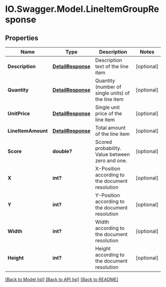 # IO.Swagger.Model.LineItemGroupResponse
## Properties

Name | Type | Description | Notes
------------ | ------------- | ------------- | -------------
**Description** | [**DetailResponse**](DetailResponse.md) | Description text of the line item | [optional] 
**Quantity** | [**DetailResponse**](DetailResponse.md) | Quantity (number of single units) of the line item | [optional] 
**UnitPrice** | [**DetailResponse**](DetailResponse.md) | Single unit price of the line item | [optional] 
**LineItemAmount** | [**DetailResponse**](DetailResponse.md) | Total amount of the line item | [optional] 
**Score** | **double?** | Scored probability. Value between zero and one. | [optional] 
**X** | **int?** | X-Position according to the document resolution | [optional] 
**Y** | **int?** | Y-Position according to the document resolution | [optional] 
**Width** | **int?** | Width according to the document resolution | [optional] 
**Height** | **int?** | Height according to the document resolution | [optional] 

[[Back to Model list]](../README.md#documentation-for-models) [[Back to API list]](../README.md#documentation-for-api-endpoints) [[Back to README]](../README.md)

